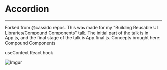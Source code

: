 # Accordion

---
Forked from @cassido repos.
This was made for my "Building Reusable UI Libraries/Compound Components" talk. The initial part of the talk is in App.js, and the final stage of the talk is App.final.js.
Concepts brought here: Compound Components

useContext React hook

![Imgur](https://imgur.com/gubo8Um.png)
